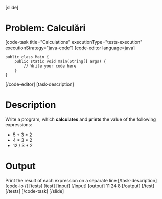 [slide]
# Problem: Calculări
[code-task title="Calculations" executionType="tests-execution" executionStrategy="java-code"]
[code-editor language=java]
```
public class Main {
    public static void main(String[] args) {
        // Write your code here
    }
}
```
[/code-editor]
[task-description]
# Description

Write a program, which **calculates** and **prints** the value of the following expressions:

* 5 + 3 \* 2
* 4 \* 3 \* 2
* 12 \/ 3 \* 2

# Output 

Print the result of each expression on a separate line
[/task-description]
[code-io /]
[tests]
[test]
[input]
[/input]
[output]
11
24
8
[/output]
[/test]
[/tests]
[/code-task]
[/slide]